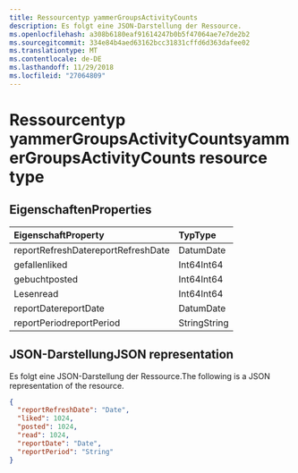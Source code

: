 ```yaml
---
title: Ressourcentyp yammerGroupsActivityCounts
description: Es folgt eine JSON-Darstellung der Ressource.
ms.openlocfilehash: a308b6180eaf91614247b0b5f47064ae7e7de2b2
ms.sourcegitcommit: 334e84b4aed63162bcc31831cffd6d363dafee02
ms.translationtype: MT
ms.contentlocale: de-DE
ms.lasthandoff: 11/29/2018
ms.locfileid: "27064809"
---
```

# <a name="yammergroupsactivitycounts-resource-type"></a><span data-ttu-id="a71c3-103">Ressourcentyp yammerGroupsActivityCounts</span><span class="sxs-lookup"><span data-stu-id="a71c3-103">yammerGroupsActivityCounts resource type</span></span>

## <a name="properties"></a><span data-ttu-id="a71c3-104">Eigenschaften</span><span class="sxs-lookup"><span data-stu-id="a71c3-104">Properties</span></span>

| <span data-ttu-id="a71c3-105">Eigenschaft</span><span class="sxs-lookup"><span data-stu-id="a71c3-105">Property</span></span>          | <span data-ttu-id="a71c3-106">Typ</span><span class="sxs-lookup"><span data-stu-id="a71c3-106">Type</span></span>   |
| :---------------- | :----- |
| <span data-ttu-id="a71c3-107">reportRefreshDate</span><span class="sxs-lookup"><span data-stu-id="a71c3-107">reportRefreshDate</span></span> | <span data-ttu-id="a71c3-108">Datum</span><span class="sxs-lookup"><span data-stu-id="a71c3-108">Date</span></span>   |
| <span data-ttu-id="a71c3-109">gefallen</span><span class="sxs-lookup"><span data-stu-id="a71c3-109">liked</span></span>             | <span data-ttu-id="a71c3-110">Int64</span><span class="sxs-lookup"><span data-stu-id="a71c3-110">Int64</span></span>  |
| <span data-ttu-id="a71c3-111">gebucht</span><span class="sxs-lookup"><span data-stu-id="a71c3-111">posted</span></span>            | <span data-ttu-id="a71c3-112">Int64</span><span class="sxs-lookup"><span data-stu-id="a71c3-112">Int64</span></span>  |
| <span data-ttu-id="a71c3-113">Lesen</span><span class="sxs-lookup"><span data-stu-id="a71c3-113">read</span></span>              | <span data-ttu-id="a71c3-114">Int64</span><span class="sxs-lookup"><span data-stu-id="a71c3-114">Int64</span></span>  |
| <span data-ttu-id="a71c3-115">reportDate</span><span class="sxs-lookup"><span data-stu-id="a71c3-115">reportDate</span></span>        | <span data-ttu-id="a71c3-116">Datum</span><span class="sxs-lookup"><span data-stu-id="a71c3-116">Date</span></span>   |
| <span data-ttu-id="a71c3-117">reportPeriod</span><span class="sxs-lookup"><span data-stu-id="a71c3-117">reportPeriod</span></span>      | <span data-ttu-id="a71c3-118">String</span><span class="sxs-lookup"><span data-stu-id="a71c3-118">String</span></span> |

## <a name="json-representation"></a><span data-ttu-id="a71c3-119">JSON-Darstellung</span><span class="sxs-lookup"><span data-stu-id="a71c3-119">JSON representation</span></span>

<span data-ttu-id="a71c3-120">Es folgt eine JSON-Darstellung der Ressource.</span><span class="sxs-lookup"><span data-stu-id="a71c3-120">The following is a JSON representation of the resource.</span></span>

<!-- {
  "blockType": "resource",
  "@odata.type": "microsoft.graph.yammerGroupsActivityCounts"
} -->

```json
{
  "reportRefreshDate": "Date", 
  "liked": 1024, 
  "posted": 1024, 
  "read": 1024, 
  "reportDate": "Date", 
  "reportPeriod": "String"
}
```

